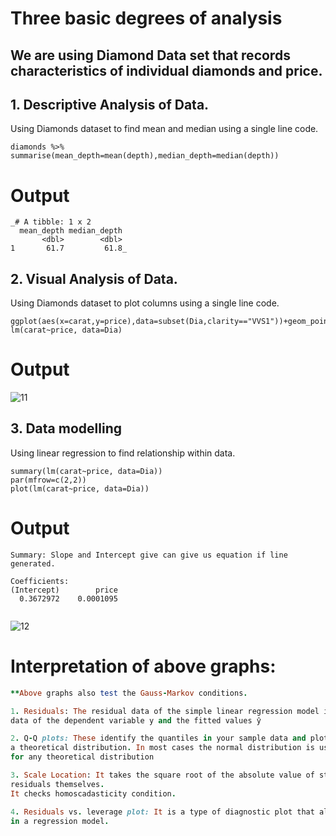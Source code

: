 # Three basic degrees of analysis
## We are using Diamond Data set that records characteristics of individual diamonds and price.

## 1. Descriptive Analysis of Data.
Using Diamonds dataset to find mean and median using a single line code.
```
diamonds %>% summarise(mean_depth=mean(depth),median_depth=median(depth))

```
# Output

```
_# A tibble: 1 x 2
  mean_depth median_depth
       <dbl>        <dbl>
1       61.7         61.8_

```

## 2. Visual Analysis of Data.
Using Diamonds dataset to plot columns using a single line code.
```
ggplot(aes(x=carat,y=price),data=subset(Dia,clarity=="VVS1"))+geom_point(color="Green")+scale_x_discrete(breaks=seq(0,3,0.5))
lm(carat~price, data=Dia)

```
# Output

![11](https://user-images.githubusercontent.com/104814594/167105539-33d87e62-7abc-4564-acc5-388174a34155.JPG)

## 3. Data modelling
Using linear regression to find relationship within data.

```
summary(lm(carat~price, data=Dia))
par(mfrow=c(2,2))
plot(lm(carat~price, data=Dia))

```
# Output

```
Summary: Slope and Intercept give can give us equation if line generated.

Coefficients:
(Intercept)        price  
  0.3672972    0.0001095  
  
  ```
  
  ![12](https://user-images.githubusercontent.com/104814594/167106031-d70ec33e-a0e4-4597-8aff-9071bb40cd43.JPG)
  
  # Interpretation of above graphs: 
  
  ```ruby
  **Above graphs also test the Gauss-Markov conditions.
  
  1. Residuals: The residual data of the simple linear regression model is the difference between the observed
  data of the dependent variable y and the fitted values ŷ
  
  2. Q-Q plots: These identify the quantiles in your sample data and plot them against the quantiles of
  a theoretical distribution. In most cases the normal distribution is used, but a Q-Q plot can actually be created
  for any theoretical distribution
  
  3. Scale Location: It takes the square root of the absolute value of standardized residuals instead of plotting the
  residuals themselves. 
  It checks homoscadasticity condition.
  
  4. Residuals vs. leverage plot: It is a type of diagnostic plot that allows us to identify influential observations
  in a regression model.
  
  ```

